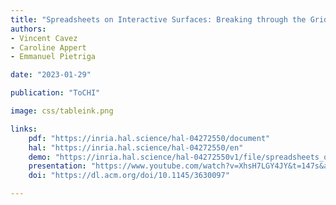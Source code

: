 ```yaml
---
title: "Spreadsheets on Interactive Surfaces: Breaking through the Grid with the Pen"
authors:
- Vincent Cavez
- Caroline Appert
- Emmanuel Pietriga

date: "2023-01-29"

publication: "ToCHI"

image: css/tableink.png

links:
    pdf: "https://inria.hal.science/hal-04272550/document"
    hal: "https://inria.hal.science/hal-04272550/en"
    demo: "https://inria.hal.science/hal-04272550v1/file/spreadsheets_on_interactive_surfaces.mp4"
    presentation: "https://www.youtube.com/watch?v=XhsH7LGY4JY&t=147s&ab_channel=VincentCavez"
    doi: "https://dl.acm.org/doi/10.1145/3630097"

---
```

